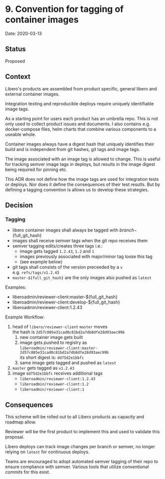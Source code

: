 # 9. Convention for tagging of container images

Date: 2020-03-13

## Status

Proposed

## Context

Libero's products are assembled from product specific, general libero and external container images.

Integration testing and reproducible deploys require uniquely identifiable image tags.

As a starting point for users each product has an umbrella repo. This is not only used to collect product issues and documents. I also contains e.g. docker-compose files, helm charts that combine various components to a useable whole.

Container images always have a digest hash that uniquely identifies their build and is independent from git hashes, git tags and image tags.

The image associated with an image tag is allowed to change. This is useful for tracking semver image tags in deploys, but results in the image digest being required for pinning etc.

This ADR does not define how the image tags are used for integration tests or deploys. Nor does it define the consequences of their test results. But by defining a tagging convention is allows us to develop these strategies.

## Decision

### Tagging 

- libero container images shall always be tagged with ${branch}-${full_git_hash}
- images shall receive semver tags when the git repo receives them
- semver tagging edits/creates three tags i.e.: 
  - image gets tagged `1.2.43`,  `1.2` and `1`  
  - images previously associated with major/minor tag loose this tag
  - (see example below) 
- git tags shall consists of the version preceeded by a `v`  
  e.g. `refs/tags/v1.2.43`
- `master-${full_git_hash}` are the only images also pushed as `latest`

Examples:

- liberoadmin/reviewer-client:master-${full_git_hash}
- liberoadmin/reviewer-client:develop-${full_git_hash}
- liberoadmin/reviewer-client:1.2.43

Example Workflow:

1. head of `libero/reviewer-client` `master` moves  
   the hash is `2d57c085e31cad0c81bd2a7db8dfe28d93aec99b`
   1. new container image gets built
   2. image gets pushed to registry as  
      `liberoadmin/reviewer-client:master-2d57c085e31cad0c81bd2a7db8dfe28d93aec99b`  
      its short digest is: `dd75d2e1bbfc`
   3. same image gets tagged and pushed as `latest`
2. `master` gets tagged as `v1.2.43`
3. image `dd75d2e1bbfc` receives additional tags
   - `liberoadmin/reviewer-client:1.2.43`
   - `liberoadmin/reviewer-client:1.2`
   - `liberoadmin/reviewer-client:1`

## Consequences

This scheme will be rolled out to all Libero products as capacity and roadmap allow.

Reviewer will be the first product to implement this and used to validate this proposal.

Libero deploys can track image changes per branch or semver, no longer relying on `latest` for continuous deploys.

Teams are encouraged to adopt automated semver tagging of their repo to ensure compliance with semver. Various tools that utilize _conventional commits_ for this exist.

